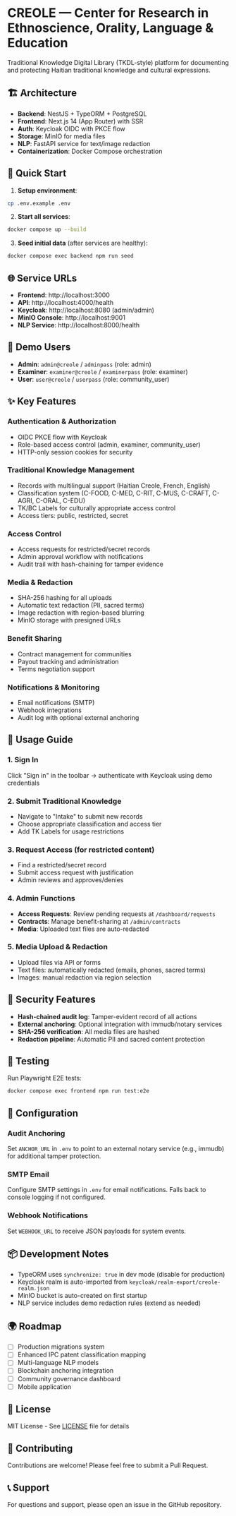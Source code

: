 # CREOLE — Center for Research in Ethnoscience, Orality, Language & Education

Traditional Knowledge Digital Library (TKDL-style) platform for documenting and protecting Haitian traditional knowledge and cultural expressions.

## 🏗️ Architecture

- **Backend**: NestJS + TypeORM + PostgreSQL
- **Frontend**: Next.js 14 (App Router) with SSR
- **Auth**: Keycloak OIDC with PKCE flow
- **Storage**: MinIO for media files
- **NLP**: FastAPI service for text/image redaction
- **Containerization**: Docker Compose orchestration

## 🚀 Quick Start

1. **Setup environment**:
```bash
cp .env.example .env
```

2. **Start all services**:
```bash
docker compose up --build
```

3. **Seed initial data** (after services are healthy):
```bash
docker compose exec backend npm run seed
```

## 🌐 Service URLs

- **Frontend**: http://localhost:3000
- **API**: http://localhost:4000/health
- **Keycloak**: http://localhost:8080 (admin/admin)
- **MinIO Console**: http://localhost:9001
- **NLP Service**: http://localhost:8000/health

## 👥 Demo Users

- **Admin**: `admin@creole` / `adminpass` (role: admin)
- **Examiner**: `examiner@creole` / `examinerpass` (role: examiner)
- **User**: `user@creole` / `userpass` (role: community_user)

## ✨ Key Features

### Authentication & Authorization
- OIDC PKCE flow with Keycloak
- Role-based access control (admin, examiner, community_user)
- HTTP-only session cookies for security

### Traditional Knowledge Management
- Records with multilingual support (Haitian Creole, French, English)
- Classification system (C-FOOD, C-MED, C-RIT, C-MUS, C-CRAFT, C-AGRI, C-ORAL, C-EDU)
- TK/BC Labels for culturally appropriate access control
- Access tiers: public, restricted, secret

### Access Control
- Access requests for restricted/secret records
- Admin approval workflow with notifications
- Audit trail with hash-chaining for tamper evidence

### Media & Redaction
- SHA-256 hashing for all uploads
- Automatic text redaction (PII, sacred terms)
- Image redaction with region-based blurring
- MinIO storage with presigned URLs

### Benefit Sharing
- Contract management for communities
- Payout tracking and administration
- Terms negotiation support

### Notifications & Monitoring
- Email notifications (SMTP)
- Webhook integrations
- Audit log with optional external anchoring

## 📝 Usage Guide

### 1. Sign In
Click "Sign in" in the toolbar → authenticate with Keycloak using demo credentials

### 2. Submit Traditional Knowledge
- Navigate to "Intake" to submit new records
- Choose appropriate classification and access tier
- Add TK Labels for usage restrictions

### 3. Request Access (for restricted content)
- Find a restricted/secret record
- Submit access request with justification
- Admin reviews and approves/denies

### 4. Admin Functions
- **Access Requests**: Review pending requests at `/dashboard/requests`
- **Contracts**: Manage benefit-sharing at `/admin/contracts`
- **Media**: Uploaded text files are auto-redacted

### 5. Media Upload & Redaction
- Upload files via API or forms
- Text files: automatically redacted (emails, phones, sacred terms)
- Images: manual redaction via region selection

## 🔐 Security Features

- **Hash-chained audit log**: Tamper-evident record of all actions
- **External anchoring**: Optional integration with immudb/notary services
- **SHA-256 verification**: All media files are hashed
- **Redaction pipeline**: Automatic PII and sacred content protection

## 🧪 Testing

Run Playwright E2E tests:
```bash
docker compose exec frontend npm run test:e2e
```

## 🔧 Configuration

### Audit Anchoring
Set `ANCHOR_URL` in `.env` to point to an external notary service (e.g., immudb) for additional tamper protection.

### SMTP Email
Configure SMTP settings in `.env` for email notifications. Falls back to console logging if not configured.

### Webhook Notifications
Set `WEBHOOK_URL` to receive JSON payloads for system events.

## 📦 Development Notes

- TypeORM uses `synchronize: true` in dev mode (disable for production)
- Keycloak realm is auto-imported from `keycloak/realm-export/creole-realm.json`
- MinIO bucket is auto-created on first startup
- NLP service includes demo redaction rules (extend as needed)

## 🌍 Roadmap

- [ ] Production migrations system
- [ ] Enhanced IPC patent classification mapping
- [ ] Multi-language NLP models
- [ ] Blockchain anchoring integration
- [ ] Community governance dashboard
- [ ] Mobile application

## 📄 License

MIT License - See [LICENSE](LICENSE) file for details

## 🤝 Contributing

Contributions are welcome! Please feel free to submit a Pull Request.

## 📞 Support

For questions and support, please open an issue in the GitHub repository.